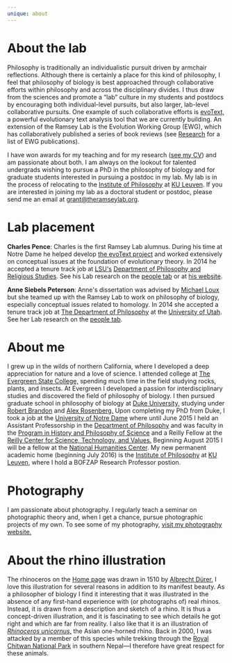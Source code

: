 ```yaml
---
unique: about
---
```


# About the lab

Philosophy is traditionally an individualistic pursuit driven by armchair reflections. Although there is certainly a place for this kind of philosophy, I feel that philosophy of biology is best approached through collaborative efforts within philosophy and across the disciplinary divides. I thus draw from the sciences and promote a “lab” culture in my students and postdocs by encouraging both individual-level pursuits, but also larger, lab-level collaborative pursuits. One example of such collaborative efforts is [evoText,](http://www.evotext.org/) a powerful evolutionary text analysis tool that we are currently building. An extension of the Ramsey Lab is the Evolution Working Group (EWG), which has collaboratively published a series of book reviews (see [Research](/research.html) for a list of EWG publications).

I have won awards for my teaching and for my research ([see my CV](/ramsey-cv.pdf)) and am passionate about both. I am always on the lookout for talented undergrads wishing to pursue a PhD in the philosophy of biology and for graduate students interested in pursuing a postdoc in my lab. My lab is in the process of relocating to the [Institute of Philosophy](http://hiw.kuleuven.be/eng) at [KU Leuven](http://www.kuleuven.be/english). If you are interested in joining my lab as a doctoral student or postdoc, please send me an email at <grant@theramseylab.org>. 


# Lab placement

**Charles Pence**: Charles is the first Ramsey Lab alumnus. During his time at Notre Dame he helped develop [the evoText project](http://www.evotext.org) and worked extensively on conceptual issues at the foundation of evolutionary theory. In 2014 he accepted a tenure track job at [LSU's](http://www.lsu.edu) [Department of Philosophy and Religious Studies](http://uiswcmsweb.prod.lsu.edu/hss/prs/). See his Lab research on the [people tab](http://www.theramseylab.org/people) or at [his website](http://www.charlespence.net).

**Anne Siebels Peterson**: Anne's dissertation was advised by [Michael Loux](http://philosophy.nd.edu/people/michael-loux/) but she teamed up with the  Ramsey Lab to work on philosophy of biology, especially conceptual issues related to homology. In 2014 she accepted a tenure track job at [The Department of Philosophy](http://philosophy.utah.edu) at the [University of Utah](http://www.utah.edu). See her Lab research on the [people tab](http://www.theramseylab.org/people).

# About me

I grew up in the wilds of northern California, where I developed a deep appreciation for nature and a love of science. I attended college at [The Evergreen State College,](http://www.evergreen.edu/) spending much time in the field studying rocks, plants, and insects. At Evergreen I developed a passion for interdisciplinary studies and discovered the field of philosophy of biology. I then pursued graduate school in philosophy of biology at [Duke University,](http://www.duke.edu) studying under [Robert Brandon](https://fds.duke.edu/db/aas/Philosophy/rbrandon) and [Alex Rosenberg.](http://people.duke.edu/~alexrose/) Upon completing my PhD from Duke, I took a job at the [University of Notre Dame](http://www.nd.edu/) where until June 2015 I held an Assistant Professorship in the [Department of Philosophy](http://philosophy.nd.edu/) and was faculty in the [Program in History and Philosophy of Science](reilly.nd.edu/history-and-philosophy-of-science/) and a Reilly Fellow at the [Reilly Center for Science, Technology, and Values.](http://reilly.nd.edu) Beginning August 2015 I will be a fellow at the [National Humanities Center](http://nationalhumanitiescenter.org). My new permanent academic home (beginning July 2016) is the [Institute of Philosophy](http://hiw.kuleuven.be/eng) at [KU Leuven](http://www.kuleuven.be/english), where I hold a BOFZAP Research Professor postion. 


# Photography

I am passionate about photography. I regularly teach a seminar on photographic theory and, when I get a chance, pursue photographic projects of my own. To see some of my photography, [visit my photography website.](http://www.grantramsey.com/)


# About the rhino illustration

The rhinoceros on the [Home page](/) was drawn in 1510 by [Albrecht Dürer.](https://en.wikipedia.org/wiki/Albrecht_D%C3%BCrer) I love this illustration for several reasons in addition to its manifest beauty. As a philosopher of biology I find it interesting that it was illustrated in the absence of any first-hand experience with (or photographs of) real rhinos. Instead, it is drawn from a description and sketch of a rhino. It is thus a concept-driven illustration, and it is fascinating to see which details  he got right and which are far from reality. I also like that it is an illustration of [_Rhinoceros unicornus,_](https://en.wikipedia.org/wiki/Indian_Rhinoceros) the Asian one-horned rhino. Back in 2000, I was attacked by a member of this species while trekking through the [Royal Chitwan National Park](https://en.wikipedia.org/wiki/Chitwan_National_Park) in southern Nepal—I therefore have great respect for these animals.


